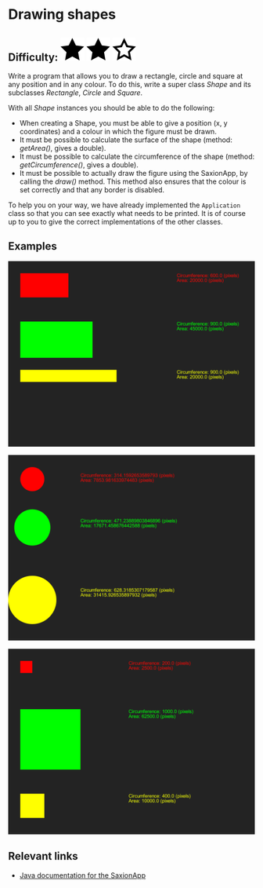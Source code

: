 # Drawing shapes
## Difficulty: ![Filled](../resources/star-filled.svg) ![Filled](../resources/star-filled.svg) ![Outlined](../resources/star-outlined.svg) 

Write a program that allows you to draw a rectangle, circle and square at any position and in any colour. To do this, write a super class _Shape_ and its subclasses _Rectangle_, _Circle_ and _Square_.

With all _Shape_ instances you should be able to do the following:
- When creating a Shape, you must be able to give a position (x, y coordinates) and a colour in which the figure must be drawn.
- It must be possible to calculate the surface of the shape (method: _getArea()_, gives a double).
- It must be possible to calculate the circumference of the shape (method: _getCircumference()_, gives a double).
- It must be possible to actually draw the figure using the SaxionApp, by calling the _draw()_ method. This method also ensures that the colour is set correctly and that any border is disabled.

To help you on your way, we have already implemented the `Application` class so that you can see exactly what needs to be printed. It is of course up to you to give the correct implementations of the other classes.

## Examples

![Example](sample_output0.png)

![Example](sample_output1.png)

![Example](sample_output2.png)

## Relevant links
* [Java documentation for the SaxionApp](https://saxionapp.hboictlab.nl/nl/saxion/app/SaxionApp.html)
